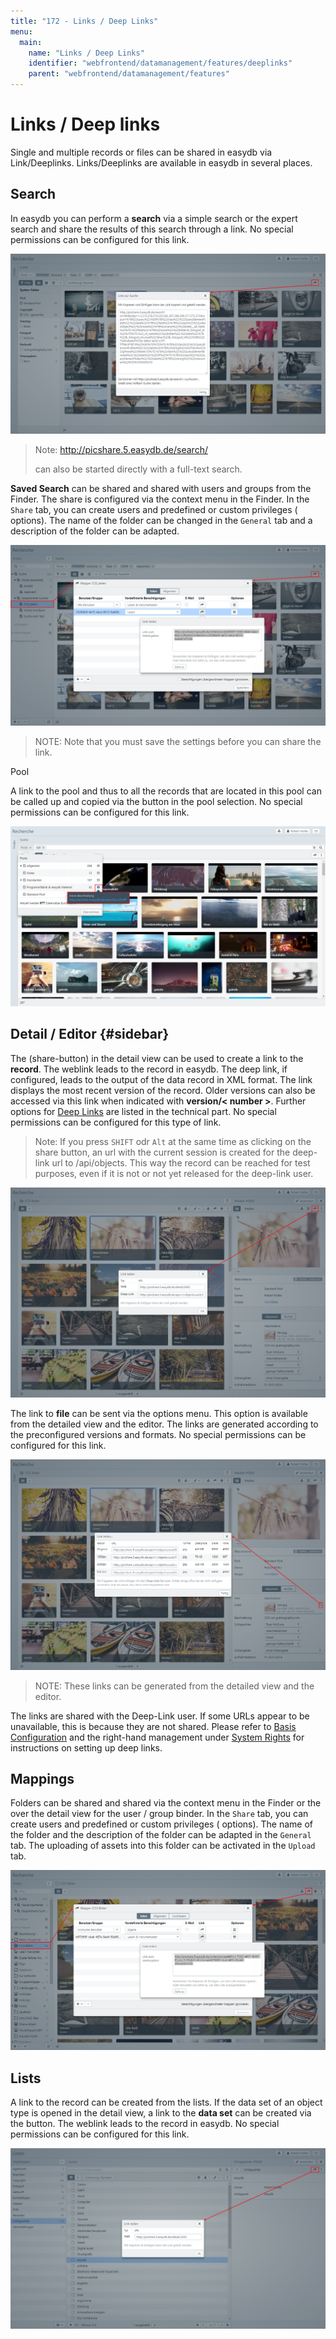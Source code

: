 ```yaml
---
title: "172 - Links / Deep Links"
menu:
  main:
    name: "Links / Deep Links"
    identifier: "webfrontend/datamanagement/features/deeplinks"
    parent: "webfrontend/datamanagement/features"
---
```

# Links / Deep links

Single and multiple records or files can be shared in easydb via Link/Deeplinks. Links/Deeplinks are available in easydb in several places.

## Search

In easydb you can perform a **search** via a simple search or the expert search and share the results of this search through a link. No special permissions can be configured for this link.

![Link to search](link_search_en.png)

> Note: http://picshare.5.easydb.de/search/ <search> can also be started directly with a full-text search.

**Saved Search** can be shared and shared with users and groups from the Finder. The share is configured via the context menu in the Finder. In the <code class="tab">Share</code> tab, you can create users and predefined or custom privileges (<i class =" fa fa-bars "> </i> options). The name of the folder can be changed in the <code class="tab">General</code> tab and a description of the folder can be adapted.

![Link to saved search](link_safed_search_en.png)

> NOTE: Note that you must save the settings before you can share the link.


Pool

A link to the pool and thus to all the records that are located in this pool can be called up and copied via the <i class = "fa fa-info-circle"> </i> button in the pool selection. No special permissions can be configured for this link.

![Link to the records of a pool](link_pool_en.png)

## Detail / Editor {#sidebar}

The <i class = "fa fa-share"> </i> (share-button) in the detail view can be used to create a link to the **record**. The weblink leads to the record in easydb. The deep link, if configured, leads to the output of the data record in XML format. The link displays the most recent version of the record. Older versions can also be accessed via this link when indicated with **version/< number >**. Further options for [Deep Links](https://docs.easydb.de/en/technical/api/objects) are listed in the technical part. No special permissions can be configured for this type of link. 

> Note: If you press `SHIFT` odr `Alt` at the same time as clicking on the share button, an url with the current session is created for the deep-link url to /api/objects. This way the record can be reached for test purposes, even if it is not or not yet released for the deep-link user.



![Link to the record](link_detail_asset_en.png)

The link to **file** can be sent via the <i class = "fa fa-ellipsis-v"> </i> options menu. This option is available from the detailed view and the editor. The links are generated according to the preconfigured versions and formats. No special permissions can be configured for this link.

![Link from detail view to the file](link_detail_file_en.png)

> NOTE: These links can be generated from the detailed view and the editor.

The links are shared with the Deep-Link user. If some URLs appear to be unavailable, this is because they are not shared. Please refer to [Basis Configuration](../../../administration/base-config) and the right-hand management under [System Rights](../../../rightsmanagement) for instructions on setting up deep links.


## Mappings

Folders can be shared and shared via the context menu in the Finder or the <i class = "fa fa-share"> </i> over the detail view for the user / group binder. In the <code class="tab">Share</code> tab, you can create users and predefined or custom privileges (<i class =" fa fa-bars "> </i> options). The name of the folder and the description of the folder can be adapted in the <code class="tab">General</code> tab. The uploading of assets into this folder can be activated in the <code class="tab">Upload</code> tab.

![Share and share folder](link_collection_en.png)

## Lists

A link to the record can be created from the lists. If the data set of an object type is opened in the detail view, a link to the **data set** can be created via the <i class = "fa fa-share"> </i> button. The weblink leads to the record in easydb. No special permissions can be configured for this link.

![Link to record from list](link_list_keyword_en.png)
